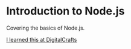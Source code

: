# Introduction to Node.js

Covering the basics of Node.js.

[I learned this at DigitalCrafts](https://www.digitalcrafts.com)